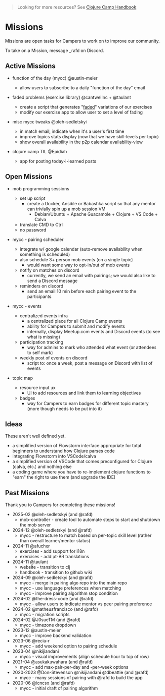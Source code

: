 > Looking for more resources? See [Clojure Camp Handbook](/README.md)

# Missions

Missions are open tasks for Campers to work on to improve our community.

To take on a Mission, message \_rafd on Discord.

## Active Missions

- function of the day (mycc) @austin-meier

  - allow users to subscribe to a daily "function of the day" email

- faded problems (exercise library) @cantwellnc + @taulant

  - create a script that generates "[faded](https://teachtogether.tech/en/index.html#faded-examples)" variations of our exercises
  - modify our exercise app to allow user to set a level of fading

- misc mycc tweaks @oleh-sedletskyi

  - in match email, indicate when it's a user's first time
  - improve topics stats display (now that we have skill-levels per topic)
  - show overall availability in the p2p calendar availability-view
 
- clojure camp TIL @Epidiah
  
  - app for posting today-i-learned posts


## Open Missions

- mob programming sessions
  - set up script
    - create a Docker, Ansible or Babashka script so that any mentor can trivially spin up a mob session VM
      - Debian/Ubuntu + Apache Guacamole + Clojure + VS Code + Calva
  - translate CMD to Ctrl
  - no password

- mycc - pairing scheduler
  - integrate w/ google calendar (auto-remove availability when something is scheduled)
  - also schedule 3+ person mob events (on a single topic)
    - would want some way to opt-in/out of mob events
  - notify on matches on discord
    - currently, we send an email with pairings; we would also like to send a Discord message
  - reminders on discord
    - send an email 10 min before each pairing event to the participants

- mycc - events
  - centralized events infra
    - a centralized place for all Clojure Camp events
    - ability for Campers to submit and modify events
    - internally, display Meetup.com events and Discord events (to see what is missing)
  - participation tracking
    - way for admins to mark who attended what event (or attendees to self mark)
  - weekly post of events on discord
    - script to: once a week, post a message on Discord with list of events

- topic map
  - resource input ux
    - UI to add resources and link them to learning objectives
  - badges
    - way for Campers to earn badges for different topic mastery (more though needs to be put into it)

## Ideas

These aren't well defined yet.

- a simplified version of Flowstorm interface appropriate for total beginners to understand how Clojure parses code
- integrating Flowstorm into VSCode/calva
- a simplified version of VSCode that comes preconfigured for Clojure (calva, etc.) and nothing else
- a coding game where you have to re-implement clojure functions to "earn" the right to use them (and upgrade the IDE) 

## Past Missions

Thank you to Campers for completing these missions!

- 2025-02 @oleh-sedletskyi (and @rafd)
  - mob-controller - create tool to automate steps to start and shutdown the mob server
- 2024-12 @oleh-sedletskyi (and @rafd)
  - mycc - restructure to match based on per-topic skill level (rather than overall learner/mentor status)
- 2024-11 @afucher
  - exercises - add support for i18n
  - exercises - add pt-BR translations
- 2024-11 @taulant
  - website - transition to clj
  - handbook - transition to github wiki
- 2024-09 @oleh-sedletskyi (and @rafd)
  - mycc - merge in pairing algo repo into the main repo
  - mycc - use language preferences when matching
  - mycc - improve pairing algorithm stop condition
- 2024-02 @the-dress-code (and @rafd)
  - mycc - allow users to indicate mentor vs peer pairing preference
- 2024-02 @matheusfrancisco (and @rafd)
  - mycc - migration scripts
- 2024-02 @J0sueTM (and @rafd)
  - mycc - timezone dropdown
- 2023-12 @austin-meier
  - mycc - improve backend validation
- 2023-06 @recia-r
  - mycc - add weekend option to pairing schedule
- 2023-04 @nikijiandani
  - mycc - visual improvements (align schedule hour to top of row)
- 2021-04 @asukakuwahara (and @rafd)
  - mycc - add max-pair-per-day and -per-week options
- 2020-2023 @Don-Stevenson @nikijiandani @dbeattie (and @rafd)
  - mycc - many sessions of pairing with @rafd to build the app
- 2020-06 @icncsx (and @rafd)
  - mycc - initial draft of pairing algorithm
